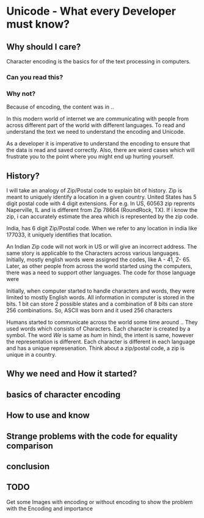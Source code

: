 # Unicode - What every Developer must know?

## Why should I care?

Character encoding is the basics for of the text processing in computers.


### Can you read this?

<TODO Image>

### Why not?

Because of encoding, the content was in ..

In this modern world of internet we are communicating with people from across different part of the world with different languages. To read and understand the text we need to understand the encoding and Unicode.

As a developer it is imperative to understand the encoding to ensure that the data is read and saved correctly. Also, there are wierd cases which will frustrate you to the point where you might end up hurting yourself.

## History?

I will take an analogy of Zip/Postal code to explain bit of history. Zip is meant to uniquely identify a location in a given country. United States has 5 digit postal code with 4 digit extensions. For e.g. In US, 60563 zip reprents Naperville, IL and is different from Zip 78664 (RoundRock, TX). If i know the zip, i can accurately estimate the area which is represented by the zip code.

India, has 6 digit Zip/Postal code. When we refer to any location in india like 177033, it uniquely identifies that location.

An Indian Zip code will not work in US or will give an incorrect address. The same story is applicable to the Characters across various languages. Initially, mostly english words were assigned the codes, like A - 41, Z- 65. Later, as other people from across the world started using the computers, there was a need to support other languages. The code for those language were 

Initially, when computer started to handle characters and words, they were limited to mostly English words. All information in computer is stored in the bits. 1 bit can store 2 possible states and a combination of 8 bits can store 256 combinations. So, ASCII was born and it used 256 characters

Humans started to communicate across the world some time around .. They used words which consists of Characters. Each character is created by a symbol. The word *We* is same as *hum* in hindi, the intent is same, however the representation is different. Each character is different in each language and has a unique represenation. Think about a zip/postal code, a zip is unique in a country. 

## Why we need and How it started?

## basics of character encoding

## How to use and know

## Strange problems with the code for equality comparison

## conclusion


## TODO

Get some Images with encoding or without encoding to show the problem with the Encoding and importance
